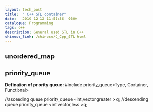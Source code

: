 ```yaml
---
layout: tech_post
title:  " C++ STL container"
date:   2019-12-12 11:51:36 -0300
catalogue: Programming
tags: C++ 
description: General used STL in C++
chinese_link: /chinese/C_Cpp_STL.html
---
```


## unordered_map 




## priority_queue

<b> Defination of priority queue: </b>
#include <queue>
priority_queue<Type, Container, Functional>

//ascending queue
priority_queue <int,vector<int>,greater<int> > q;
//descending queue
priority_queue <int,vector<int>,less<int> >q;
